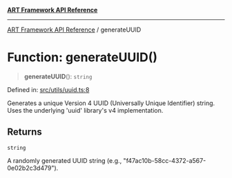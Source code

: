 [**ART Framework API Reference**](../README.md)

***

[ART Framework API Reference](../README.md) / generateUUID

# Function: generateUUID()

> **generateUUID**(): `string`

Defined in: [src/utils/uuid.ts:8](https://github.com/hashangit/ART/blob/13d06b82b833201787abcae252aaec8212ec73f7/src/utils/uuid.ts#L8)

Generates a unique Version 4 UUID (Universally Unique Identifier) string.
Uses the underlying 'uuid' library's v4 implementation.

## Returns

`string`

A randomly generated UUID string (e.g., "f47ac10b-58cc-4372-a567-0e02b2c3d479").
